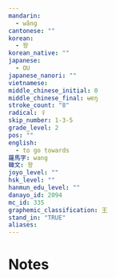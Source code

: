 ```yaml
---
mandarin:
  - wǎng
cantonese: ""
korean:
  - 왕
korean_native: ""
japanese:
  - OU
japanese_nanori: ""
vietnamese:
middle_chinese_initial: 0
middle_chinese_final: ʉɐŋ
stroke_count: "8"
radical: 彳
skip_number: 1-3-5
grade_level: 2
pos: ""
english:
  - to go towards
羅馬字: wang
韓文: 왕
joyo_level: ""
hsk_level: ""
hanmun_edu_level: ""
danayo_id: 2094
mc_id: 335
graphemic_classification: 王
stand_in: "TRUE"
aliases:
---
```


# Notes
